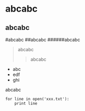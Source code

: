 abcabc
======
abcabc
------

#abcabc
##abcabc
######abcabc

>abcabc
>>abcabc

+ abc
+ edf
+ ghi

abcabc

    for line in open('xxx.txt'):
        print line

